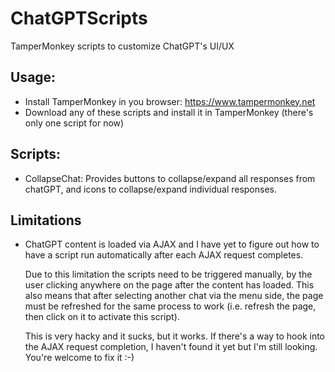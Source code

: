 # ChatGPTScripts
TamperMonkey scripts to customize ChatGPT's UI/UX

## Usage:
- Install TamperMonkey in you browser: https://www.tampermonkey.net
- Download any of these scripts and install it in TamperMonkey (there's only one script for now)

## Scripts:
- CollapseChat: Provides buttons to collapse/expand all responses from chatGPT, and icons to collapse/expand individual responses.

## Limitations

- ChatGPT content is loaded via AJAX and I have yet to figure out how to have a script run automatically after each AJAX request completes. 
 
    Due to this limitation the scripts need to be triggered manually, by the user clicking anywhere on the page after the content has loaded. This also means that after selecting another chat via the menu side, the page must be refreshed for the same process to work (i.e. refresh the page, then click on it to activate this script). 

    This is very hacky and it sucks, but it works. If there's a way to hook into the AJAX request completion, I haven't found it yet but I'm still looking. You're welcome to fix it :-)